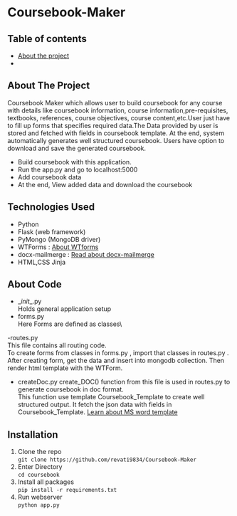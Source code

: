 # Coursebook-Maker

## Table of contents
* [About the project](#about-the-project)
* 

## About The Project
Coursebook Maker which allows user to build coursebook for any course with details like coursebook information, course information,pre-requisites, textbooks, references, course objectives, course content,etc.User just have to fill up forms that specifies required data.The Data provided by user is stored and fetched with fields in coursebook template. At the end, system automatically generates well structured coursebook. Users have option to download and save the generated coursebook.
  
- Build coursebook with this application.
- Run the app.py and go to localhost:5000
- Add coursebook data
- At the end, View added data and download the coursebook

## Technologies Used
- Python
- Flask (web framework)
- PyMongo (MongoDB driver)
- WTForms : [About WTforms](https://flask.palletsprojects.com/en/2.0.x/patterns/wtforms/)
- docx-mailmerge : [Read about docx-mailmerge](https://pbpython.com/python-word-template.html)
- HTML,CSS Jinja

## About Code
- \__init__.py\
  Holds general application setup
- forms.py\
  Here Forms are defined as classes\
  
-routes.py\
  This file contains all routing code.\
  To create forms from classes in forms.py , import that classes in routes.py .
  After creating form, get the data and insert into mongodb collection. Then render html template with the WTForm.
  
- createDoc.py
  create_DOC() function from this file is used in routes.py to generate coursebook in doc format.\
  This function use template Coursebook_Template to create well structured output.
  It fetch the json data with fields in Coursebook_Template. 
  [Learn about MS word template](https://pbpython.com/python-word-template.html)
  


## Installation
1. Clone the repo\
  `git clone https://github.com/revati9834/Coursebook-Maker`
2. Enter Directory\
  `cd coursebook`
3. Install all packages\
  `pip install -r requirements.txt`
4. Run webserver\
  `python app.py`


 
